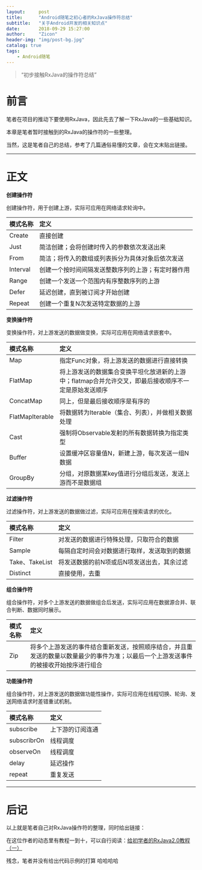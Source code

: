 ```yaml
---
layout:     post
title:      "Android随笔之初心者的RxJava操作符总结"
subtitle:   "关于Android开发的相关知识点"
date:       2018-09-29 15:27:00
author:     "Zicon"
header-img: "img/post-bg.jpg"
catalog: true
tags:
    - Android随笔
---
```


> “初步接触RxJava的操作符总结”


# 前言

笔者在项目的推动下要使用RxJava，因此先去了解一下RxJava的一些基础知识。

本章是笔者暂时接触到的RxJava的操作符的一些整理。

当然，这是笔者自己的总结，参考了几篇通俗易懂的文章，会在文末贴出链接。

---

# 正文

 **创建操作符**
 
 创建操作符，用于创建上游，实际可应用在网络请求轮询中。
 
| 模式名称 | 定义 |
|:---|:------------------|
| Create| 直接创建| 
| Just| 简洁创建；会将创建时传入的参数依次发送出来| 
| From| 简洁；将传入的数组或列表拆分为具体对象后依次发送| 
| Interval| 创建一个按时间间隔发送整数序列的上游；有定时器作用| 
| Range| 创建一个发送一个范围内有序整数序列的上游| 
| Defer| 延迟创建，直到被订阅才开始创建| 
| Repeat| 创建一个重复N次发送特定数据的上游| 

 **变换操作符**
 
 变换操作符，对上游发送的数据做变换，实际可应用在网络请求嵌套中。
 
| 模式名称 | 定义 |
|:---|:------------------|
| Map| 指定Func对象，将上游发送的数据进行直接转换| 
| FlatMap| 将上游发送的数据集合变换平坦化放进新的上游中；flatmap合并允许交叉，即最后接收顺序不一定是原始发送顺序| 
| ConcatMap| 同上，但是最后接收顺序是有序的| 
| FlatMapIterable| 将数据转为Iterable（集合、列表），并做相关数据处理| 
| Cast| 强制将Observable发射的所有数据转换为指定类型| 
| Buffer| 设置缓冲区容量值N，新建上游，每次发送一组N数据| 
| GroupBy| 分组，对原数据某key值进行分组后发送，发送上游而不是数据组| 

 **过滤操作符**
 
 过滤操作符，对上游发送的数据做过滤，实际可应用在搜索请求的优化。
 
| 模式名称 | 定义 |
|:---|:------------------|
| Filter| 对发送的数据进行特殊处理，只取符合的数据| 
| Sample| 每隔自定时间会对数据进行取样，发送取到的数据| 
| Take、TakeList| 将发送数据的前N项或后N项发送出去，其余过滤| 
| Distinct| 直接使用，去重| 

 **组合操作符**
 
 组合操作符，对多个上游发送的数据做组合后发送，实际可应用在数据源合并、联合判断、数据同时展示。
 
| 模式名称 | 定义 |
|:---|:------------------|
| Zip| 将多个上游发送的事件结合重新发送，按照顺序结合，并且重发送的数量以数量最少的事件为准；以最后一个上游发送事件的被接收开始按序进行组合| 

 **功能操作符**
 
 组合操作符，对上游发送的数据做功能性操作，实际可应用在线程切换、轮询、发送网络请求时差错重试机制。
 
| 模式名称 | 定义 |
|:---|:------------------|
| subscribe| 上下游的订阅连通| 
| subscribrOn| 线程调度| 
| observeOn| 线程调度| 
| delay| 延迟操作| 
| repeat| 重复发送| 


---

# 后记
以上就是笔者自己对RxJava操作符的整理，同时给出链接：

在这位作者的动态里有教程一到十，可以自行阅读：[给初学者的RxJava2.0教程（一）](https://www.jianshu.com/p/464fa025229e)

残念，笔者并没有给出代码示例的打算 哈哈哈哈